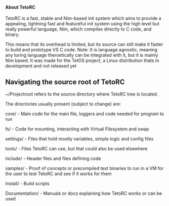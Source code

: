 #### About TetoRC

TetoRC is a fast, stable and Nim-based init system which aims to provide a appealing, lightning fast and featureful
init system using the high level but really powerful language, Nim, which compiles directly to C code, and binary.

This means that its overhead is limited, but its source can still make it faster to build and prototype VS C code.
Note: It is language agnostic, meaning any turing language theroetically can be integrated with it, but it is mainly
Nim based. It was made for the TetOS project, a Linux distribution thats in development and not released yet

## Navigating the source root of TetoRC

~/Projectroot refers to the source directory where
TetoRC tree is located.

The directories usually present (subject to change) are:

core/ - Main code for the main file, loggers and code needed 
for program to run

fs/ - Code for mounting, interacting with Virtual Filesystem and swap

settings/ - Files that hold mostly variables, simple logic and
config files

tools/ - Files TetoRC can use, but that could also be used elsewhere

include/ - Header files and files defining code

samples/ - Proof of concepts or precompiled test binaries
to run in a VM for the user to test TetoRC and see if
it works for them

Install/ - Build scripts 

Documentation/ - Manuals or docs explaining how TetoRC works or can be used